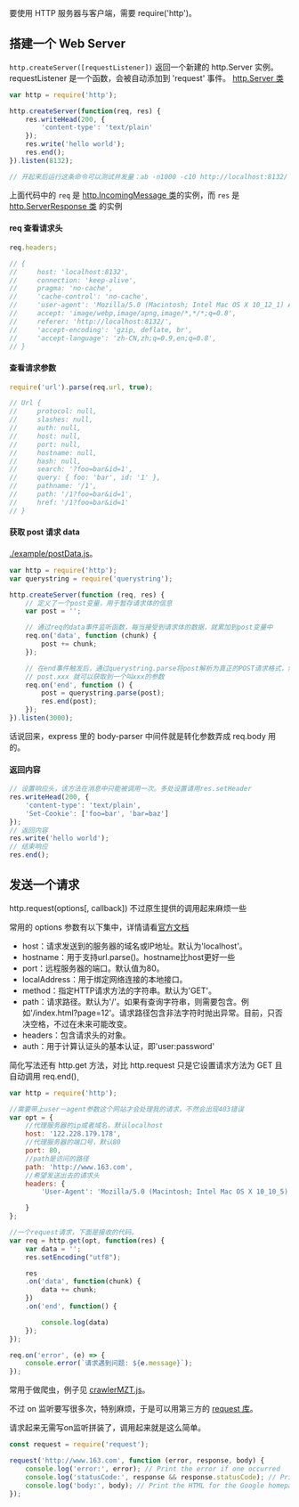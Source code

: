要使用 HTTP 服务器与客户端，需要 require('http')。

## 搭建一个 Web Server

`http.createServer([requestListener])` 返回一个新建的 http.Server 实例。requestListener 是一个函数，会被自动添加到 'request' 事件。 [http.Server 类](http://nodejs.cn/api/http.html#http_class_http_server)

```js
var http = require('http');

http.createServer(function(req, res) {
    res.writeHead(200, {
        'content-type': 'text/plain'
    });
    res.write('hello world');
    res.end();
}).listen(8132);

// 开起来后运行这条命令可以测试并发量：ab -n1000 -c10 http://localhost:8132/
```

上面代码中的 `req` 是 [http.IncomingMessage 类](http://nodejs.cn/api/http.html#http_class_http_incomingmessage)的实例，而 `res` 是 [http.ServerResponse 类](http://nodejs.cn/api/http.html#http_class_http_serverresponse) 的实例

#### req 查看请求头

```js
req.headers;

// {
//     host: 'localhost:8132',
//     connection: 'keep-alive',
//     pragma: 'no-cache',
//     'cache-control': 'no-cache',
//     'user-agent': 'Mozilla/5.0 (Macintosh; Intel Mac OS X 10_12_1) AppleWebKit/537.36 (KHTML, like Gecko) Chrome/63.0.3239.84 Safari/537.36',
//     accept: 'image/webp,image/apng,image/*,*/*;q=0.8',
//     referer: 'http://localhost:8132/',
//     'accept-encoding': 'gzip, deflate, br',
//     'accept-language': 'zh-CN,zh;q=0.9,en;q=0.8',
// }
```

#### 查看请求参数

```js
require('url').parse(req.url, true);

// Url {
//     protocol: null,
//     slashes: null,
//     auth: null,
//     host: null,
//     port: null,
//     hostname: null,
//     hash: null,
//     search: '?foo=bar&id=1',
//     query: { foo: 'bar', id: '1' },
//     pathname: '/1',
//     path: '/1?foo=bar&id=1',
//     href: '/1?foo=bar&id=1'
// }
```

#### 获取 post 请求 data

[./example/postData.js](./example/postData.js)。

```js
var http = require('http');
var querystring = require('querystring');

http.createServer(function (req, res) {
    // 定义了一个post变量，用于暂存请求体的信息
    var post = '';

    // 通过req的data事件监听函数，每当接受到请求体的数据，就累加到post变量中
    req.on('data', function (chunk) {
        post += chunk;
    });

    // 在end事件触发后，通过querystring.parse将post解析为真正的POST请求格式，然后向客户端返回。
    // post.xxx 就可以获取到一个叫xxx的参数
    req.on('end', function () {
        post = querystring.parse(post);
        res.end(post);
    });
}).listen(3000);

```

话说回来，express 里的 body-parser 中间件就是转化参数弄成 req.body 用的。

#### 返回内容

```js
// 设置响应头，该方法在消息中只能被调用一次。多处设置请用res.setHeader
res.writeHead(200, {
    'content-type': 'text/plain',
    'Set-Cookie': ['foo=bar', 'bar=baz']
});
// 返回内容
res.write('hello world');
// 结束响应
res.end();
```

## 发送一个请求

http.request(options[, callback]) 不过原生提供的调用起来麻烦一些

常用的 options 参数有以下集中，详情请看[官方文档](http://nodejs.cn/api/http.html#http_http_request_options_callback)

* host：请求发送到的服务器的域名或IP地址。默认为'localhost'。
* hostname：用于支持url.parse()。hostname比host更好一些
* port：远程服务器的端口。默认值为80。
* localAddress：用于绑定网络连接的本地接口。
* method：指定HTTP请求方法的字符串。默认为'GET'。
* path：请求路径。默认为'/'。如果有查询字符串，则需要包含。例如'/index.html?page=12'。请求路径包含非法字符时抛出异常。目前，只否决空格，不过在未来可能改变。
* headers：包含请求头的对象。
* auth：用于计算认证头的基本认证，即'user:password'

简化写法还有 http.get 方法，对比 http.request 只是它设置请求方法为 GET 且自动调用 req.end()¸

```js
var http = require('http');

//需要带上user－agent参数这个网站才会处理我的请求，不然会出现403错误
var opt = {
    //代理服务器的ip或者域名，默认localhost
    host: '122.228.179.178',
    //代理服务器的端口号，默认80
    port: 80,
    //path是访问的路径
    path: 'http://www.163.com',
    //希望发送出去的请求头
    headers: {
        'User-Agent': 'Mozilla/5.0 (Macintosh; Intel Mac OS X 10_10_5) AppleWebKit/537.36 (KHTML, like Gecko) Chrome/46.0.2490.86 Safari/537.36',

    }
};

//一个request请求，下面是接收的代码。
var req = http.get(opt, function(res) {
    var data = '';
    res.setEncoding("utf8"); 

    res
    .on('data', function(chunk) {
        data += chunk;
    })
    .on('end', function() {

        console.log(data)
    });
});

req.on('error', (e) => {
    console.error(`请求遇到问题: ${e.message}`);
});
```

常用于做爬虫，例子见 [crawlerMZT.js](./example/crawlerMZT.js)。

不过 on 监听要写很多次，特别麻烦，于是可以用第三方的 [request 库](https://github.com/request/request)。

请求起来无需写on监听拼装了，调用起来就是这么简单。

```js
const request = require('request');

request('http://www.163.com', function (error, response, body) {
    console.log('error:', error); // Print the error if one occurred
    console.log('statusCode:', response && response.statusCode); // Print the response status code if a response was received
    console.log('body:', body); // Print the HTML for the Google homepage.
});
```

